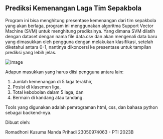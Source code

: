 ## Prediksi Kemenangan Laga Tim Sepakbola
Program ini bisa menghitung presentase kemenangan dari tim sepakbola yang akan berlaga, 
program ini menggunakan algoritma Support Vector Machine (SVM) untuk menghitung prediksinya. 
Yang dimana SVM dilatih dengan dataset dengan nama file data.csv dan akan mengenali data baru yang dimasukkan oleh pengguna dengan melakukan klasifikasi, setelah diketahui antara 0-1, nantinya dikoncersi ke presentase untuk tampilan prediksi yang lebih jelas.


![image](https://github.com/user-attachments/assets/f8b8e8cd-ca23-48ad-a757-6074843e14c4)


Adapun masukkan yang harus diisi pengguna antara lain:

1. Jumlah kemenangan di 5 laga terakhir,
2. Posisi di klasemen liga,
3. Total kebobolan dalam 5 laga, dan
4. Bermain di kandang atau tandang.
   
Tools yang digunakan adalah pemrograman html, css, dan bahasa python sebagai backend-nya.







Dibuat oleh:

Romadhoni Kusuma Nanda Prihadi
23050974063 - PTI 2023B
